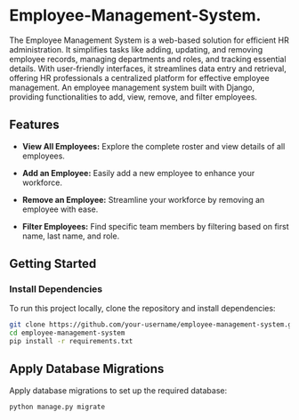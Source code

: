 # Employee-Management-System.

The Employee Management System is a web-based solution for efficient HR administration. It simplifies tasks like adding, updating, and removing employee records, managing departments and roles, and tracking essential details. With user-friendly interfaces, it streamlines data entry and retrieval, offering HR professionals a centralized platform for effective employee management.
An employee management system built with Django, providing functionalities to add, view, remove, and filter employees.

## Features

- **View All Employees:** Explore the complete roster and view details of all employees.

- **Add an Employee:** Easily add a new employee to enhance your workforce.

- **Remove an Employee:** Streamline your workforce by removing an employee with ease.

- **Filter Employees:** Find specific team members by filtering based on first name, last name, and role.

## Getting Started

### Install Dependencies

To run this project locally, clone the repository and install dependencies:

```bash
git clone https://github.com/your-username/employee-management-system.git
cd employee-management-system
pip install -r requirements.txt
```

## Apply Database Migrations

Apply database migrations to set up the required database:

```bash
python manage.py migrate
```
